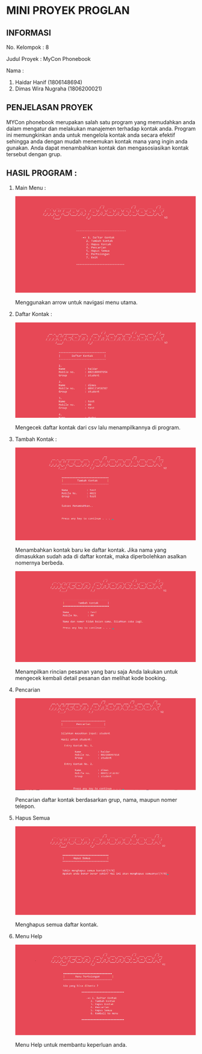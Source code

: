 # MINI PROYEK PROGLAN
## INFORMASI
No. Kelompok : 8

Judul Proyek : MyCon Phonebook

Nama :
1. Haidar Hanif (1806148694)
2. Dimas Wira Nugraha (1806200021)

## PENJELASAN PROYEK
MYCon phonebook merupakan salah satu program yang memudahkan anda dalam mengatur dan melakukan manajemen terhadap kontak anda. Program ini memungkinkan anda untuk mengelola kontak anda secara efektif sehingga anda dengan mudah menemukan kontak mana yang ingin anda gunakan. Anda dapat menambahkan kontak dan mengasosiasikan kontak tersebut dengan grup.

## HASIL PROGRAM :

1. Main Menu :

   ![Main Menu](https://github.com/whyfoo/Kelompok8-MyConPhonebook/blob/master/Screenshot%20(1).png)

   Menggunakan arrow untuk navigasi menu utama.

2. Daftar Kontak :

   ![Daftar Kontak](https://github.com/whyfoo/Kelompok8-MyConPhonebook/blob/master/Screenshot%20(2).png)

   Mengecek daftar kontak dari csv lalu menampilkannya di program.

3. Tambah Kontak :

   ![Tambah Kontak](https://github.com/whyfoo/Kelompok8-MyConPhonebook/blob/master/Screenshot%20(3).png)

   Menambahkan kontak baru ke daftar kontak.
  Jika nama yang dimasukkan sudah ada di daftar kontak, maka diperbolehkan asalkan nomernya berbeda.

   ![Berbeda](https://github.com/whyfoo/Kelompok8-MyConPhonebook/blob/master/Screenshot%20(4).png)

   Menampilkan rincian pesanan yang baru saja Anda lakukan untuk mengecek kembali detail pesanan dan melihat kode booking.

4. Pencarian

   ![Pencarian](https://github.com/whyfoo/Kelompok8-MyConPhonebook/blob/master/Screenshot%20(5).png)

   Pencarian daftar kontak berdasarkan grup, nama, maupun nomer telepon.

5. Hapus Semua

   ![Hapus Semua](https://github.com/whyfoo/Kelompok8-MyConPhonebook/blob/master/Screenshot%20(6).png)

   Menghapus semua daftar kontak.
   
6. Menu Help

   ![Pertolongan](https://github.com/whyfoo/Kelompok8-MyConPhonebook/blob/master/Screenshot%20(7).png)

   Menu Help untuk membantu keperluan anda.
  
